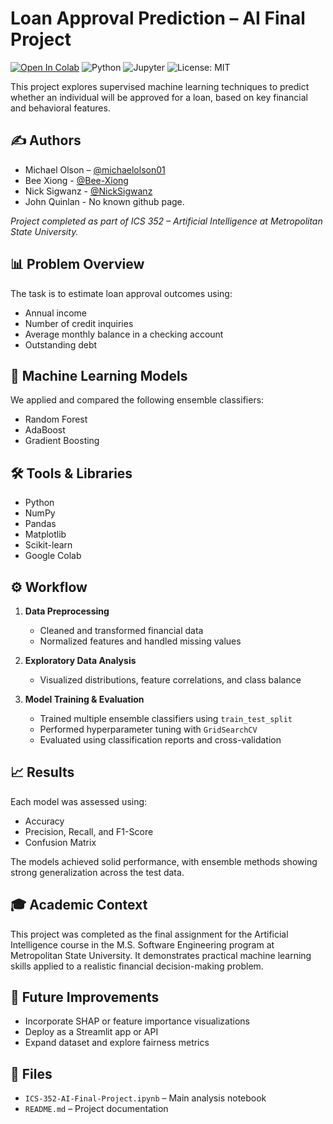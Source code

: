 # Loan Approval Prediction – AI Final Project
[![Open In Colab](https://colab.research.google.com/assets/colab-badge.svg)](https://colab.research.google.com/github/michaelolson01/ICS-352-AI-Final-Project/blob/main/loan_approval_model.ipynb)
![Python](https://img.shields.io/badge/Python-3.10-blue)
![Jupyter](https://img.shields.io/badge/Notebook-Jupyter-yellow)
![License: MIT](https://img.shields.io/badge/License-MIT-green.svg)

This project explores supervised machine learning techniques to predict whether an individual will be approved for a loan, based on key financial and behavioral features.
## ✍️ Authors


- Michael Olson – [@michaelolson01](https://github.com/michaelolson01)
- Bee Xiong - [@Bee-Xiong](https://github.com/Bee-Xiong)
- Nick Sigwanz - [@NickSigwanz](https://github.com/NickSigwanz)
- John Quinlan - No known github page.

*Project completed as part of ICS 352 – Artificial Intelligence at Metropolitan State University.*

## 📊 Problem Overview

The task is to estimate loan approval outcomes using:
- Annual income
- Number of credit inquiries
- Average monthly balance in a checking account
- Outstanding debt

## 🧠 Machine Learning Models

We applied and compared the following ensemble classifiers:
- Random Forest
- AdaBoost
- Gradient Boosting

## 🛠️ Tools & Libraries

- Python
- NumPy
- Pandas
- Matplotlib
- Scikit-learn
- Google Colab

## ⚙️ Workflow

1. **Data Preprocessing**
   - Cleaned and transformed financial data
   - Normalized features and handled missing values

2. **Exploratory Data Analysis**
   - Visualized distributions, feature correlations, and class balance

3. **Model Training & Evaluation**
   - Trained multiple ensemble classifiers using `train_test_split`
   - Performed hyperparameter tuning with `GridSearchCV`
   - Evaluated using classification reports and cross-validation

## 📈 Results

Each model was assessed using:
- Accuracy
- Precision, Recall, and F1-Score
- Confusion Matrix

The models achieved solid performance, with ensemble methods showing strong generalization across the test data.

## 🎓 Academic Context

This project was completed as the final assignment for the Artificial Intelligence course in the M.S. Software Engineering program at Metropolitan State University. It demonstrates practical machine learning skills applied to a realistic financial decision-making problem.

## 🚀 Future Improvements

- Incorporate SHAP or feature importance visualizations
- Deploy as a Streamlit app or API
- Expand dataset and explore fairness metrics

## 📁 Files

- `ICS-352-AI-Final-Project.ipynb` – Main analysis notebook
- `README.md` – Project documentation
